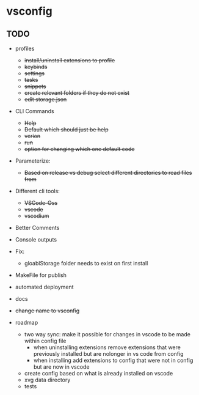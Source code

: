 # vsconfig

## TODO
- profiles
    - ~~install/uninstall extensions to profile~~
    - ~~keybinds~~
    - ~~settings~~
    - ~~tasks~~
    - ~~snippets~~
    - ~~create relevant folders if they do not exist~~
    - ~~edit storage.json~~
- CLI Commands
    - ~~Help~~
    - ~~Default which should just be help~~
    - ~~verion~~
    - ~~run~~
    - ~~option for changing which one default code~~
- Parameterize:
    - ~~Based on release vs debug select different directories to read files from~~
- Different cli tools:
    - ~~VSCode-Oss~~
    - ~~vscode~~
    - ~~vscodium~~
- Better Comments
- Console outputs
- Fix:
    - gloablStorage folder needs to exist on first install
- MakeFile for publish
- automated deployment
- docs
- ~~change name to vsconfig~~


- roadmap
    - two way sync: make it possible for changes in vscode to be made within config file
        - when uninstalling extensions remove extensions that were previously installed but are nolonger in vs code from config
        - when installing add extensions to config that were not in config but are now in vscode
    - create config based on what is already installed on vscode
    - xvg data directory
    - tests
